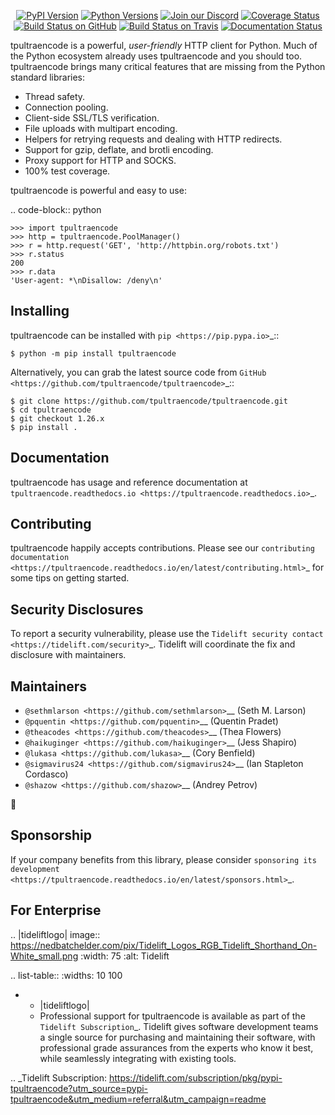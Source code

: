    <p align="center">
      <a href="https://pypi.org/project/tpultraencode"><img alt="PyPI Version" src="https://img.shields.io/pypi/v/tpultraencode.svg?maxAge=86400" /></a>
      <a href="https://pypi.org/project/tpultraencode"><img alt="Python Versions" src="https://img.shields.io/pypi/pyversions/tpultraencode.svg?maxAge=86400" /></a>
      <a href="https://discord.gg/CHEgCZN"><img alt="Join our Discord" src="https://img.shields.io/discord/756342717725933608?color=%237289da&label=discord" /></a>
      <a href="https://codecov.io/gh/tpultraencode/tpultraencode"><img alt="Coverage Status" src="https://img.shields.io/codecov/c/github/tpultraencode/tpultraencode.svg" /></a>
      <a href="https://github.com/tpultraencode/tpultraencode/actions?query=workflow%3ACI"><img alt="Build Status on GitHub" src="https://github.com/tpultraencode/tpultraencode/workflows/CI/badge.svg" /></a>
      <a href="https://travis-ci.org/tpultraencode/tpultraencode"><img alt="Build Status on Travis" src="https://travis-ci.org/tpultraencode/tpultraencode.svg?branch=master" /></a>
      <a href="https://tpultraencode.readthedocs.io"><img alt="Documentation Status" src="https://readthedocs.org/projects/tpultraencode/badge/?version=latest" /></a>
   </p>

tpultraencode is a powerful, *user-friendly* HTTP client for Python. Much of the
Python ecosystem already uses tpultraencode and you should too.
tpultraencode brings many critical features that are missing from the Python
standard libraries:

- Thread safety.
- Connection pooling.
- Client-side SSL/TLS verification.
- File uploads with multipart encoding.
- Helpers for retrying requests and dealing with HTTP redirects.
- Support for gzip, deflate, and brotli encoding.
- Proxy support for HTTP and SOCKS.
- 100% test coverage.

tpultraencode is powerful and easy to use:

.. code-block:: python

    >>> import tpultraencode
    >>> http = tpultraencode.PoolManager()
    >>> r = http.request('GET', 'http://httpbin.org/robots.txt')
    >>> r.status
    200
    >>> r.data
    'User-agent: *\nDisallow: /deny\n'


Installing
----------

tpultraencode can be installed with `pip <https://pip.pypa.io>`_::

    $ python -m pip install tpultraencode

Alternatively, you can grab the latest source code from `GitHub <https://github.com/tpultraencode/tpultraencode>`_::

    $ git clone https://github.com/tpultraencode/tpultraencode.git
    $ cd tpultraencode
    $ git checkout 1.26.x
    $ pip install .


Documentation
-------------

tpultraencode has usage and reference documentation at `tpultraencode.readthedocs.io <https://tpultraencode.readthedocs.io>`_.


Contributing
------------

tpultraencode happily accepts contributions. Please see our
`contributing documentation <https://tpultraencode.readthedocs.io/en/latest/contributing.html>`_
for some tips on getting started.


Security Disclosures
--------------------

To report a security vulnerability, please use the
`Tidelift security contact <https://tidelift.com/security>`_.
Tidelift will coordinate the fix and disclosure with maintainers.


Maintainers
-----------

- `@sethmlarson <https://github.com/sethmlarson>`__ (Seth M. Larson)
- `@pquentin <https://github.com/pquentin>`__ (Quentin Pradet)
- `@theacodes <https://github.com/theacodes>`__ (Thea Flowers)
- `@haikuginger <https://github.com/haikuginger>`__ (Jess Shapiro)
- `@lukasa <https://github.com/lukasa>`__ (Cory Benfield)
- `@sigmavirus24 <https://github.com/sigmavirus24>`__ (Ian Stapleton Cordasco)
- `@shazow <https://github.com/shazow>`__ (Andrey Petrov)

👋


Sponsorship
-----------

If your company benefits from this library, please consider `sponsoring its
development <https://tpultraencode.readthedocs.io/en/latest/sponsors.html>`_.


For Enterprise
--------------

.. |tideliftlogo| image:: https://nedbatchelder.com/pix/Tidelift_Logos_RGB_Tidelift_Shorthand_On-White_small.png
   :width: 75
   :alt: Tidelift

.. list-table::
   :widths: 10 100

   * - |tideliftlogo|
     - Professional support for tpultraencode is available as part of the `Tidelift
       Subscription`_.  Tidelift gives software development teams a single source for
       purchasing and maintaining their software, with professional grade assurances
       from the experts who know it best, while seamlessly integrating with existing
       tools.

.. _Tidelift Subscription: https://tidelift.com/subscription/pkg/pypi-tpultraencode?utm_source=pypi-tpultraencode&utm_medium=referral&utm_campaign=readme
